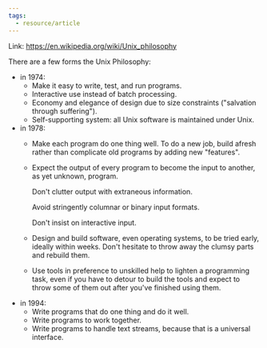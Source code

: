 ```yaml
---
tags:
  - resource/article
---
```


Link: https://en.wikipedia.org/wiki/Unix_philosophy

There are a few forms the Unix Philosophy:

- in 1974:
    * Make it easy to write, test, and run programs.
    * Interactive use instead of batch processing.
    * Economy and elegance of design due to size constraints
        ("salvation through suffering").
    * Self-supporting system: all Unix software is maintained under Unix.
- in 1978:
    - Make each program do one thing well. To do a new job, build afresh
        rather than complicate old programs by adding new "features".
    - Expect the output of every program to become the input to another, as
        yet unknown, program.

        Don't clutter output with extraneous information.

        Avoid stringently columnar or binary input formats.

        Don't insist on interactive input.
    - Design and build software, even operating systems, to be tried early,
        ideally within weeks. Don't hesitate to throw away the clumsy parts
        and rebuild them.
    - Use tools in preference to unskilled help to lighten a programming task,
        even if you have to detour to build the tools and expect to throw
        some of them out after you've finished using them.
- in 1994:
    * Write programs that do one thing and do it well.
    * Write programs to work together.
    * Write programs to handle text streams, because that is a universal interface.

